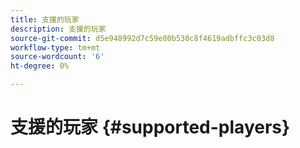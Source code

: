 ```yaml
---
title: 支援的玩家
description: 支援的玩家
source-git-commit: d5e948992d7c59e80b530c8f4619adbffc3c03d8
workflow-type: tm+mt
source-wordcount: '6'
ht-degree: 0%

---
```



# 支援的玩家 {#supported-players}
